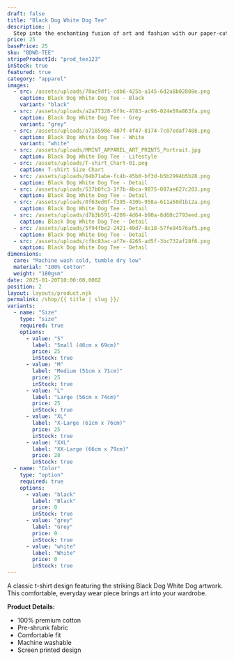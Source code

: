 ```yaml
---
draft: false
title: "Black Dog White Dog Tee"
description: |
  Step into the enchanting fusion of art and fashion with our paper-cut black and white illustration collection. Embrace the irresistible allure of paper-cut aesthetics and get ready ready to turn heads!
price: 25
basePrice: 25
sku: "BDWD-TEE"
stripeProductId: "prod_tee123"
inStock: true
featured: true
category: "apparel"
images:
  - src: /assets/uploads/70ac9df1-cdb6-425b-a145-6d2a8b02808e.png
    caption: Black Dog White Dog Tee - Black
    variant: "black"
  - src: /assets/uploads/a2a77328-6f9c-4783-ac96-024e59a863fa.png
    caption: Black Dog White Dog Tee - Grey
    variant: "grey"
  - src: /assets/uploads/a718598e-407f-4f47-8174-7c07edaf7408.png
    caption: Black Dog White Dog Tee - White
    variant: "white"
  - src: /assets/uploads/MMINT_APPAREL_ART_PRINTS_Portrait.jpg
    caption: Black Dog White Dog Tee - Lifestyle
  - src: /assets/uploads/T-shirt_Chart-01.png
    caption: T-shirt Size Chart
  - src: /assets/uploads/64b71abe-fc4b-45b0-bf3d-b5b2994b5b28.png
    caption: Black Dog White Dog Tee - Detail
  - src: /assets/uploads/537b0fc3-1f7b-4bca-9875-087ae627c203.png
    caption: Black Dog White Dog Tee - Detail 
  - src: /assets/uploads/0f63ed0f-f395-430b-958a-611a50d1b12a.png
    caption: Black Dog White Dog Tee - Detail
  - src: /assets/uploads/d7b3b591-4209-4d64-b90a-8d60c2793eed.png
    caption: Black Dog White Dog Tee - Detail
  - src: /assets/uploads/5f94fbe2-2421-40d7-8c18-57fe94576af5.png
    caption: Black Dog White Dog Tee - Detail
  - src: /assets/uploads/cfbc83ac-af7e-4265-ad5f-3bc732af28f6.png
    caption: Black Dog White Dog Tee - Detail    
dimensions:
  care: "Machine wash cold, tumble dry low"
  material: "100% Cotton"
  weight: "180gsm"
date: 2025-01-20T10:00:00.000Z
position: 2
layout: layouts/product.njk
permalink: /shop/{{ title | slug }}/    
variants:
  - name: "Size"
    type: "size"
    required: true
    options:
      - value: "S"
        label: "Small (46cm x 69cm)"
        price: 25
        inStock: true
      - value: "M"
        label: "Medium (51cm x 71cm)"
        price: 25
        inStock: true
      - value: "L"
        label: "Large (56cm x 74cm)"
        price: 25
        inStock: true
      - value: "XL"
        label: "X-Large (61cm x 76cm)"
        price: 25
        inStock: true
      - value: "XXL"
        label: "XX-Large (66cm x 79cm)"
        price: 28
        inStock: true
  - name: "Color"
    type: "option"
    required: true
    options:
      - value: "black"
        label: "Black"
        price: 0
        inStock: true
      - value: "grey"
        label: "Grey"
        price: 0
        inStock: true
      - value: "white"
        label: "White"
        price: 0
        inStock: true
---
```


A classic t-shirt design featuring the striking Black Dog White Dog artwork. This comfortable, everyday wear piece brings art into your wardrobe.

**Product Details:**
- 100% premium cotton
- Pre-shrunk fabric
- Comfortable fit
- Machine washable
- Screen printed design